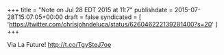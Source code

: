 +++
title = "Note on Jul 28 EDT 2015 at 11:7"
publishdate = 2015-07-28T15:07:05+00:00
draft = false
syndicated = [ 'https://twitter.com/chrisjohndeluca/status/626046222139281400?s=20' ]
+++

Via La Future! http://t.co/TgySteJ7oe

